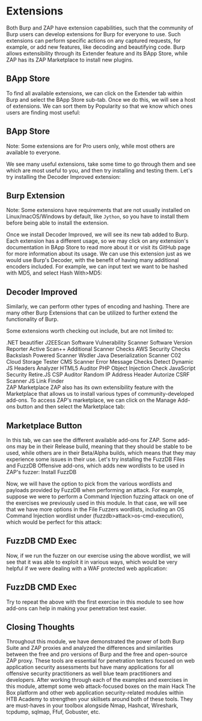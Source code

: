 # Extensions
Both Burp and ZAP have extension capabilities, such that the community of Burp users can develop extensions for Burp for everyone to use. 
Such extensions can perform specific actions on any captured requests, for example, or add new features, like decoding and beautifying code. 
Burp allows extensibility through its Extender feature and its BApp Store, while ZAP has its ZAP Marketplace to install new plugins.

## BApp Store
To find all available extensions, we can click on the Extender tab within Burp and select the BApp Store sub-tab. Once we do this, we will see a host of extensions. 
We can sort them by Popularity so that we know which ones users are finding most useful:

## BApp Store

Note: Some extensions are for Pro users only, while most others are available to everyone.

We see many useful extensions, take some time to go through them and see which are most useful to you, and then try installing and testing them. 
Let's try installing the Decoder Improved extension:

## Burp Extension

Note: Some extensions have requirements that are not usually installed on Linux/macOS/Windows by default, like `Jython`, so you have to install them before being able to install the extension.

Once we install Decoder Improved, we will see its new tab added to Burp. Each extension has a different usage, so we may click on any extension's documentation in BApp Store to read more about it or visit its GitHub page for more information about its usage. We can use this extension just as we would use Burp's Decoder, with the benefit of having many additional encoders included. For example, we can input text we want to be hashed with MD5, and select Hash With>MD5:

## Decoder Improved

Similarly, we can perform other types of encoding and hashing. There are many other Burp Extensions that can be utilized to further extend the functionality of Burp.

Some extensions worth checking out include, but are not limited to:

.NET beautifier	J2EEScan	Software Vulnerability Scanner
Software Version Reporter	Active Scan++	Additional Scanner Checks
AWS Security Checks	Backslash Powered Scanner	Wsdler
Java Deserialization Scanner	C02	Cloud Storage Tester
CMS Scanner	Error Message Checks	Detect Dynamic JS
Headers Analyzer	HTML5 Auditor	PHP Object Injection Check
JavaScript Security	Retire.JS	CSP Auditor
Random IP Address Header	Autorize	CSRF Scanner
JS Link Finder		
ZAP Marketplace
ZAP also has its own extensibility feature with the Marketplace that allows us to install various types of community-developed add-ons. 
To access ZAP's marketplace, we can click on the Manage Add-ons button and then select the Marketplace tab:

## Marketplace Button

In this tab, we can see the different available add-ons for ZAP. Some add-ons may be in their Release build, meaning that they should be stable to be used, while others are in their Beta/Alpha builds, which means that they may experience some issues in their use. 
Let's try installing the FuzzDB Files and FuzzDB Offensive add-ons, which adds new wordlists to be used in ZAP's fuzzer: Install FuzzDB

Now, we will have the option to pick from the various wordlists and payloads provided by FuzzDB when performing an attack.
For example, suppose we were to perform a Command Injection fuzzing attack on one of the exercises we previously used in this module. 
In that case, we will see that we have more options in the File Fuzzers wordlists, including an OS Command Injection wordlist under (fuzzdb>attack>os-cmd-execution), which would be perfect for this attack:

## FuzzDB CMD Exec

Now, if we run the fuzzer on our exercise using the above wordlist, we will see that it was able to exploit it in various ways, which would be very helpful if we were dealing with a WAF protected web application:

## FuzzDB CMD Exec

Try to repeat the above with the first exercise in this module to see how add-ons can help in making your penetration test easier.

## Closing Thoughts
Throughout this module, we have demonstrated the power of both Burp Suite and ZAP proxies and analyzed the differences and similarities between the free and pro versions of Burp and the free and open-source ZAP proxy. 
These tools are essential for penetration testers focused on web application security assessments but have many applications for all offensive security practitioners as well blue team practitioners and developers. After working through each of the examples and exercises in this module, attempt some web attack-focused boxes on the main Hack The Box platform and other web application security-related modules within HTB Academy to strengthen your skillsets around both of these tools. They are must-haves in your toolbox alongside Nmap, Hashcat, Wireshark, tcpdump, sqlmap, Ffuf, Gobuster, etc.

